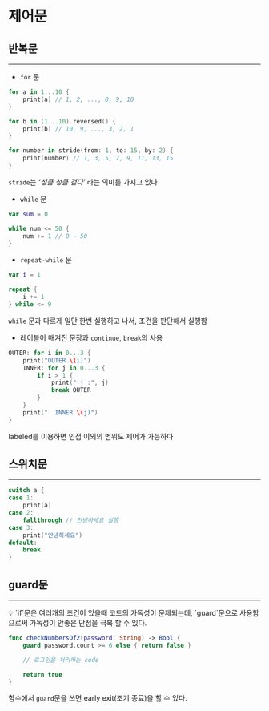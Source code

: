 # 제어문

## 반복문

---

- `for` 문

```swift
for a in 1...10 {
	print(a) // 1, 2, ..., 8, 9, 10
}

for b in (1...10).reversed() {
	print(b) // 10, 9, ..., 3, 2, 1
}

for number in stride(from: 1, to: 15, by: 2) {
	print(number) // 1, 3, 5, 7, 9, 11, 13, 15
}
```

`stride`는 *‘성큼 성큼 걷다’* 라는 의미를 가지고 있다

- `while` 문

```swift
var sum = 0

while num <= 50 {
	num += 1 // 0 ~ 50
}
```

- `repeat-while` 문

```swift
var i = 1

repeat {
	i += 1
} while <= 9 
```

`while` 문과 다르게 일단 한번 실행하고 나서, 조건을 판단해서 실행함

- 레이블이 매겨진 문장과 `continue`, `break`의 사용

```swift
OUTER: for i in 0...3 {
	print("OUTER \(i)")
	INNER: for j in 0...3 {
		if i > 1 {
			print(" j :", j)
			break OUTER
		}
	}
	print("  INNER \(j)")
}
```

labeled를 이용하면 인접 이외의 범위도 제어가 가능하다

## 스위치문

---

```swift
switch a {
case 1:
	print(a)
case 2:
	fallthrough // 안녕하세요 실행
case 3:
	print("안녕하세요")
default:
	break
}
```

## guard문

---

<aside>
💡 `if`문은 여러개의 조건이 있을때 코드의 가독성이 문제되는데, `guard`문으로 사용함으로써 가독성이 안좋은 단점을 극복 할 수 있다.

</aside>

```swift
func checkNumbersOf2(password: String) -> Bool {
	guard password.count >= 6 else { return false }

	// 로그인을 처리하는 code

	return true
}
```

함수에서 `guard`문을 쓰면 early exit(조기 종료)을 할 수 있다.